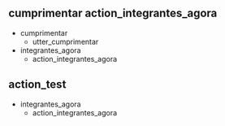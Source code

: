 ## cumprimentar action_integrantes_agora
* cumprimentar
    - utter_cumprimentar
* integrantes_agora
    - action_integrantes_agora

## action_test
* integrantes_agora
    - action_integrantes_agora
